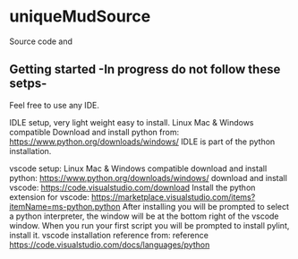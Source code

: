 # uniqueMudSource
Source code and 

## Getting started -In progress do not follow these setps-
Feel free to use any IDE.
	
IDLE setup, very light weight easy to install. Linux Mac & Windows compatible
Download and install python from: https://www.python.org/downloads/windows/
IDLE is part of the python installation.
	
vscode setup: Linux Mac & Windows compatible 
download and install python: https://www.python.org/downloads/windows/
download and install vscode: https://code.visualstudio.com/download
Install the python extension for vscode: https://marketplace.visualstudio.com/items?itemName=ms-python.python
After installing you will be prompted to select a python interpreter, the window will be at the bottom right of the vscode window.
When you run your first script you will be prompted to install pylint, install it.
vscode installation reference from: reference https://code.visualstudio.com/docs/languages/python
